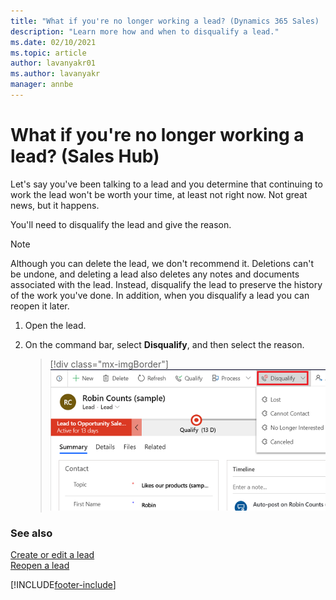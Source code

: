 ```yaml
---
title: "What if you're no longer working a lead? (Dynamics 365 Sales) | MicrosoftDocs"
description: "Learn more how and when to disqualify a lead."
ms.date: 02/10/2021
ms.topic: article
author: lavanyakr01
ms.author: lavanyakr
manager: annbe
---
```


# What if you're no longer working a lead? (Sales Hub)

Let's say you've been talking to a lead and you determine that continuing to work the lead won't be worth your time, at least not right now. Not great news, but it happens.  
  
You'll need to disqualify the lead and give the reason.  

> [!NOTE]
>  Although you can delete the lead, we don't recommend it. Deletions can't be undone, and deleting a lead also deletes any notes and documents associated with the lead. Instead, disqualify the lead to preserve the history of the work you've done. In addition, when you disqualify a lead you can reopen it later.  
  
1. Open the lead.  
  
2. On the command bar, select **Disqualify**, and then select the reason.  
  
   > [!div class="mx-imgBorder"]  
   > ![Shows how to disqualify leads in Dynamics 365 Sales.](../sales-enterprise/media/sales-lead-disqualify.png "Shows how to disqualify leads in Dynamics 365 Sales")  
  
### See also  
 [Create or edit a lead](../sales-enterprise/create-edit-lead-sales.md)   
 [Reopen a lead](../sales-enterprise/re-open-lead-sales.md)


[!INCLUDE[footer-include](../includes/footer-banner.md)]
